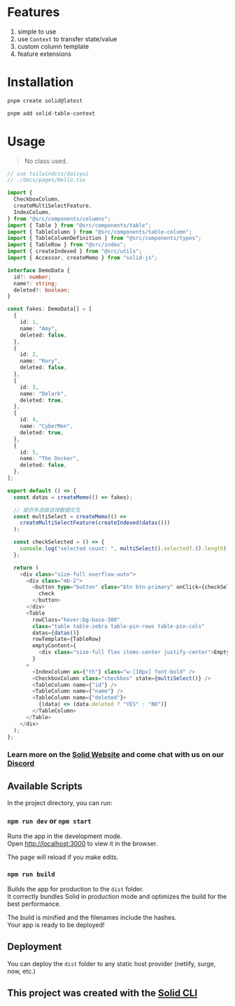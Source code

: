# Features

1. simple to use
2. use `Context` to transfer state/value
3. custom column template
4. feature extensions

# Installation

```bash
pnpm create solid@latest

pnpm add solid-table-context
```

# Usage

> No class used.

```ts
// use tailwindcss/daisyui
// ./docs/pages/Hello.tsx

import {
  CheckboxColumn,
  createMultiSelectFeature,
  IndexColumn,
} from "@src/components/columns";
import { Table } from "@src/components/table";
import { TableColumn } from "@src/components/table-column";
import { TableColumnDefinition } from "@src/components/types";
import { TableRow } from "@src/index";
import { createIndexed } from "@src/utils";
import { Accessor, createMemo } from "solid-js";

interface DemoData {
  id?: number;
  name?: string;
  deleted?: boolean;
}

const fakes: DemoData[] = [
  {
    id: 1,
    name: "Amy",
    deleted: false,
  },
  {
    id: 2,
    name: "Rory",
    deleted: false,
  },
  {
    id: 3,
    name: "Delark",
    deleted: true,
  },
  {
    id: 4,
    name: "CyberMen",
    deleted: true,
  },
  {
    id: 5,
    name: "The Docker",
    deleted: false,
  },
];

export default () => {
  const datas = createMemo(() => fakes);

  // 提供多选框选择数据交互
  const multiSelect = createMemo(() =>
    createMultiSelectFeature(createIndexed(datas()))
  );

  const checkSelected = () => {
    console.log("selected count: ", multiSelect().selected?.().length);
  };

  return (
    <div class="size-full overflow-auto">
      <div class="mb-2">
        <button type="button" class="btn btn-primary" onClick={checkSelected}>
          check
        </button>
      </div>
      <Table
        rowClass="hover:bg-base-300"
        class="table table-zebra table-pin-rows table-pin-cols"
        datas={datas()}
        rowTemplate={TableRow}
        emptyContent={
          <div class="size-full flex items-center justify-center">Empty</div>
        }
      >
        <IndexColumn as={"th"} class="w-[10px] font-bold" />
        <CheckboxColumn class="checkbox" state={multiSelect()} />
        <TableColumn name={"id"} />
        <TableColumn name={"name"} />
        <TableColumn name={"deleted"}>
          {(data) => (data.deleted ? "YES" : "NO")}
        </TableColumn>
      </Table>
    </div>
  );
};
```

### Learn more on the [Solid Website](https://solidjs.com) and come chat with us on our [Discord](https://discord.com/invite/solidjs)

## Available Scripts

In the project directory, you can run:

### `npm run dev` or `npm start`

Runs the app in the development mode.<br>
Open [http://localhost:3000](http://localhost:3000) to view it in the browser.

The page will reload if you make edits.<br>

### `npm run build`

Builds the app for production to the `dist` folder.<br>
It correctly bundles Solid in production mode and optimizes the build for the best performance.

The build is minified and the filenames include the hashes.<br>
Your app is ready to be deployed!

## Deployment

You can deploy the `dist` folder to any static host provider (netlify, surge, now, etc.)

## This project was created with the [Solid CLI](https://solid-cli.netlify.app)
